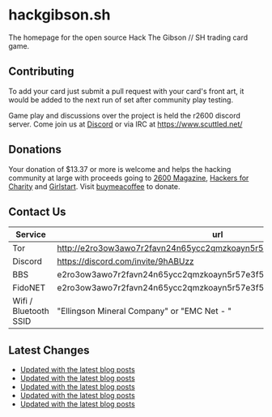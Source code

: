 # hackgibson.sh
The homepage for the open source Hack The Gibson // SH trading card game.


## Contributing

To add your card just submit a pull request with your card's front art, it would be added to the next run of set after community play testing.

Game play and discussions over the project is held the r2600 discord server. Come join us at [Discord](https://discord.com/invite/9hABUzz) or via IRC at https://www.scuttled.net/


## Donations

Your donation of $13.37 or more is welcome and helps the hacking community at large with proceeds going to [2600 Magazine](https://2600.com/), [Hackers for Charity](https://hackersforcharity.org) and [Girlstart](https://girlstart.org).  Visit [buymeacoffee](https://www.buymeacoffee.com/hackgibson.sh) to donate.


## Contact Us

Service | url
-|-
Tor | http://e2ro3ow3awo7r2favn24n65ycc2qmzkoayn5r57e3f56nvjwdcgg32ad.onion
Discord | https://discord.com/invite/9hABUzz
BBS | e2ro3ow3awo7r2favn24n65ycc2qmzkoayn5r57e3f56nvjwdcgg32ad.onion:23
FidoNET | e2ro3ow3awo7r2favn24n65ycc2qmzkoayn5r57e3f56nvjwdcgg32ad.onion:24554
Wifi / Bluetooth SSID | "Ellingson Mineral Company" or "EMC Net - <fidonet address>"

## Latest Changes
<!-- BLOG-POST-LIST:START -->
- [Updated with the latest blog posts](https://github.com/DFW2600/hackgibson.sh/commit/16b4d990ecb4e3c1353ffa2074246321dfe803bb)
- [Updated with the latest blog posts](https://github.com/DFW2600/hackgibson.sh/commit/29ee0846f93906ba31da390dc2a643a6888d55a8)
- [Updated with the latest blog posts](https://github.com/DFW2600/hackgibson.sh/commit/8f916b8408ffd40bc76e064b8e4b4b8b5d879a58)
- [Updated with the latest blog posts](https://github.com/DFW2600/hackgibson.sh/commit/01948e02065035cf35ec5413ff7c70697fee9a92)
- [Updated with the latest blog posts](https://github.com/DFW2600/hackgibson.sh/commit/55df394e5cb15bc49a28bf7ebe87dd3a74c70ed6)
<!-- BLOG-POST-LIST:END -->
